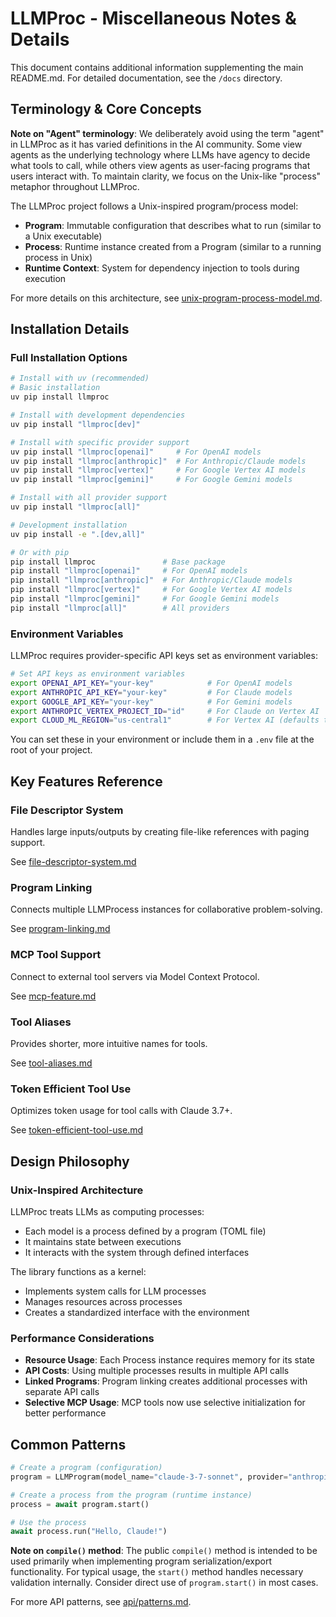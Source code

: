 # LLMProc - Miscellaneous Notes & Details

This document contains additional information supplementing the main README.md. For detailed documentation, see the `/docs` directory.

## Terminology & Core Concepts

**Note on "Agent" terminology**: We deliberately avoid using the term "agent" in LLMProc as it has varied definitions in the AI community. Some view agents as the underlying technology where LLMs have agency to decide what tools to call, while others view agents as user-facing programs that users interact with. To maintain clarity, we focus on the Unix-like "process" metaphor throughout LLMProc.

The LLMProc project follows a Unix-inspired program/process model:

- **Program**: Immutable configuration that describes what to run (similar to a Unix executable)
- **Process**: Runtime instance created from a Program (similar to a running process in Unix)
- **Runtime Context**: System for dependency injection to tools during execution

For more details on this architecture, see [unix-program-process-model.md](docs/unix-program-process-model.md).

## Installation Details

### Full Installation Options

```bash
# Install with uv (recommended)
# Basic installation
uv pip install llmproc

# Install with development dependencies
uv pip install "llmproc[dev]"

# Install with specific provider support
uv pip install "llmproc[openai]"     # For OpenAI models
uv pip install "llmproc[anthropic]"  # For Anthropic/Claude models
uv pip install "llmproc[vertex]"     # For Google Vertex AI models
uv pip install "llmproc[gemini]"     # For Google Gemini models

# Install with all provider support
uv pip install "llmproc[all]"

# Development installation
uv pip install -e ".[dev,all]"

# Or with pip
pip install llmproc               # Base package
pip install "llmproc[openai]"     # For OpenAI models
pip install "llmproc[anthropic]"  # For Anthropic/Claude models
pip install "llmproc[vertex]"     # For Google Vertex AI models
pip install "llmproc[gemini]"     # For Google Gemini models
pip install "llmproc[all]"        # All providers
```

### Environment Variables

LLMProc requires provider-specific API keys set as environment variables:

```bash
# Set API keys as environment variables
export OPENAI_API_KEY="your-key"            # For OpenAI models
export ANTHROPIC_API_KEY="your-key"         # For Claude models
export GOOGLE_API_KEY="your-key"            # For Gemini models
export ANTHROPIC_VERTEX_PROJECT_ID="id"     # For Claude on Vertex AI
export CLOUD_ML_REGION="us-central1"        # For Vertex AI (defaults to us-central1)
```

You can set these in your environment or include them in a `.env` file at the root of your project.

## Key Features Reference

### File Descriptor System
Handles large inputs/outputs by creating file-like references with paging support.

See [file-descriptor-system.md](docs/file-descriptor-system.md)

### Program Linking
Connects multiple LLMProcess instances for collaborative problem-solving.

See [program-linking.md](docs/program-linking.md)

### MCP Tool Support
Connect to external tool servers via Model Context Protocol.

See [mcp-feature.md](docs/mcp-feature.md)

### Tool Aliases
Provides shorter, more intuitive names for tools.

See [tool-aliases.md](docs/tool-aliases.md)

### Token Efficient Tool Use
Optimizes token usage for tool calls with Claude 3.7+.

See [token-efficient-tool-use.md](docs/token-efficient-tool-use.md)

## Design Philosophy

### Unix-Inspired Architecture
LLMProc treats LLMs as computing processes:
- Each model is a process defined by a program (TOML file)
- It maintains state between executions
- It interacts with the system through defined interfaces

The library functions as a kernel:
- Implements system calls for LLM processes
- Manages resources across processes
- Creates a standardized interface with the environment

### Performance Considerations

- **Resource Usage**: Each Process instance requires memory for its state
- **API Costs**: Using multiple processes results in multiple API calls
- **Linked Programs**: Program linking creates additional processes with separate API calls
- **Selective MCP Usage**: MCP tools now use selective initialization for better performance

## Common Patterns

```python
# Create a program (configuration)
program = LLMProgram(model_name="claude-3-7-sonnet", provider="anthropic")

# Create a process from the program (runtime instance)
process = await program.start()

# Use the process
await process.run("Hello, Claude!")
```

**Note on `compile()` method**: The public `compile()` method is intended to be used primarily when implementing program serialization/export functionality. For typical usage, the `start()` method handles necessary validation internally. Consider direct use of `program.start()` in most cases.

For more API patterns, see [api/patterns.md](docs/api/patterns.md).